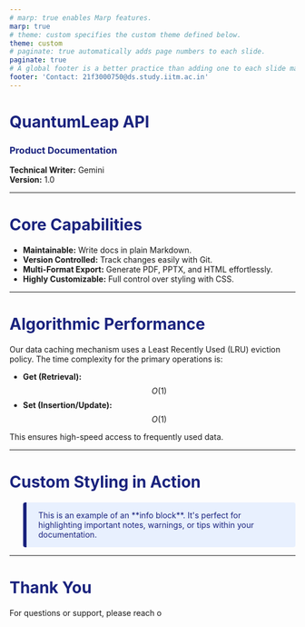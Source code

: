 ```yaml
---
# marp: true enables Marp features.
marp: true
# theme: custom specifies the custom theme defined below.
theme: custom
# paginate: true automatically adds page numbers to each slide.
paginate: true
# A global footer is a better practice than adding one to each slide manually.
footer: 'Contact: 21f3000750@ds.study.iitm.ac.in'
---
```


<!--
This block defines a custom theme for the presentation.
The styles here will apply to all slides unless overridden by local directives.
-->
<style>
/* @import 'default'; is used to build upon Marp's default theme. */
@import 'default';

/* Base styling for every slide (section). */
section {
  font-family: 'Segoe UI', Tahoma, Geneva, Verdana, sans-serif;
  color: #333;
  background-color: #f9f9f9;
  padding: 60px;
}

/* Styling for headings. */
h1, h2, h3 {
  color: #1a237e; /* A deep blue for strong headings. */
}

/* This custom class adds a dark overlay to a slide. 
  It's useful for making text readable over a background image.
*/
section.dark-overlay {
  position: relative;
  color: white;
  text-shadow: 0 0 10px rgba(0,0,0,0.7);
}

/* The ::before pseudo-element creates the actual dark layer. */
section.dark-overlay::before {
  content: "";
  position: absolute;
  inset: 0; /* Covers the entire slide. */
  background: rgba(0,0,0,0.5);
  z-index: 0;
}

/* Ensures the slide's content appears above the dark overlay. */
section.dark-overlay > * {
  position: relative;
  z-index: 1;
}

/* A custom style for creating an 'info' blockquote. */
blockquote.info {
  background: #e8f0fe;
  border-left: 6px solid #1a237e;
  padding: 1em 1.5em;
  color: #1a237e;
  border-radius: 4px;
}
</style>

<!-- Slide 1: Title Slide -->
# **QuantumLeap API**
### Product Documentation

**Technical Writer:** Gemini  
**Version:** 1.0

---

<!-- Slide 2: Features Slide with Background Image -->
<!-- 
  Local directives starting with an underscore apply styles to a specific slide.
  Here we set a background image, make it cover the slide, and apply our dark overlay.
-->
<!--
_backgroundImage: "url('https://placehold.co/1600x900/000000/FFFFFF?text=API+Features')"
_backgroundSize: cover
_backgroundPosition: center
_class: dark-overlay
-->

# Core Capabilities

- **Maintainable:** Write docs in plain Markdown.
- **Version Controlled:** Track changes easily with Git.
- **Multi-Format Export:** Generate PDF, PPTX, and HTML effortlessly.
- **Highly Customizable:** Full control over styling with CSS.

---

<!-- Slide 3: Technical Details Slide -->
# Algorithmic Performance

Our data caching mechanism uses a Least Recently Used (LRU) eviction policy. The time complexity for the primary operations is:

- **Get (Retrieval):** $$O(1)$$
- **Set (Insertion/Update):** $$O(1)$$

This ensures high-speed access to frequently used data.

---

<!-- Slide 4: Custom Styling Example Slide -->
# Custom Styling in Action

<blockquote class="info">
  This is an example of an **info block**. It's perfect for highlighting important notes, warnings, or tips within your documentation.
</blockquote>

---

<!-- Slide 5: Closing Slide -->
# Thank You

For questions or support, please reach o
